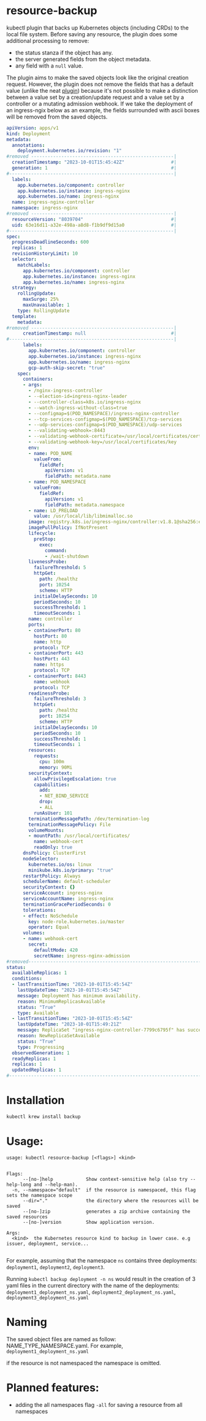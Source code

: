 # resource-backup

kubectl plugin that backs up Kubernetes objects (including CRDs) to the local file system. Before saving any resource, the plugin does some additional processing to remove:
- the status stanza if the object has any.
- the server generated fields from the object metadata.
- any field with a `null` value.

The plugin aims to make the saved objects look like the original creation request. However, the plugin does not remove the fields that has a default value (unlike the neat [plugin](https://github.com/itaysk/kubectl-neat)) because it's not possible to make a distinction between a value set by a creation/update request and a value set by a controller or a mutating admission webhook. If we take the deployment of an ingress-ngix below as an example, the fields surrounded with ascii boxes will be removed from the saved objects.

```yaml
apiVersion: apps/v1
kind: Deployment
metadata:
  annotations:
    deployment.kubernetes.io/revision: "1"
#removed ----------------------------------------------------|
  creationTimestamp: "2023-10-01T15:45:42Z"                 #|
  generation: 1                                             #|
#------------------------------------------------------------|
  labels:
    app.kubernetes.io/component: controller
    app.kubernetes.io/instance: ingress-nginx
    app.kubernetes.io/name: ingress-nginx
  name: ingress-nginx-controller
  namespace: ingress-nginx
#removed ----------------------------------------------------|
  resourceVersion: "8039704"                                #|
  uid: 63e16d11-a32e-498a-a8d8-f1b9df9d15a0                 #|
#------------------------------------------------------------|
spec:
  progressDeadlineSeconds: 600
  replicas: 1
  revisionHistoryLimit: 10
  selector:
    matchLabels:
      app.kubernetes.io/component: controller
      app.kubernetes.io/instance: ingress-nginx
      app.kubernetes.io/name: ingress-nginx
  strategy:
    rollingUpdate:
      maxSurge: 25%
      maxUnavailable: 1
    type: RollingUpdate
  template:
    metadata:
#removed ----------------------------------------------------|
      creationTimestamp: null                               #|
#------------------------------------------------------------|
      labels:
        app.kubernetes.io/component: controller
        app.kubernetes.io/instance: ingress-nginx
        app.kubernetes.io/name: ingress-nginx
        gcp-auth-skip-secret: "true"
    spec:
      containers:
      - args:
        - /nginx-ingress-controller
        - --election-id=ingress-nginx-leader
        - --controller-class=k8s.io/ingress-nginx
        - --watch-ingress-without-class=true
        - --configmap=$(POD_NAMESPACE)/ingress-nginx-controller
        - --tcp-services-configmap=$(POD_NAMESPACE)/tcp-services
        - --udp-services-configmap=$(POD_NAMESPACE)/udp-services
        - --validating-webhook=:8443
        - --validating-webhook-certificate=/usr/local/certificates/cert
        - --validating-webhook-key=/usr/local/certificates/key
        env:
        - name: POD_NAME
          valueFrom:
            fieldRef:
              apiVersion: v1
              fieldPath: metadata.name
        - name: POD_NAMESPACE
          valueFrom:
            fieldRef:
              apiVersion: v1
              fieldPath: metadata.namespace
        - name: LD_PRELOAD
          value: /usr/local/lib/libmimalloc.so
        image: registry.k8s.io/ingress-nginx/controller:v1.8.1@sha256:e5c4824e7375fcf2a393e1c03c293b69759af37a9ca6abdb91b13d78a93da8bd
        imagePullPolicy: IfNotPresent
        lifecycle:
          preStop:
            exec:
              command:
              - /wait-shutdown
        livenessProbe:
          failureThreshold: 5
          httpGet:
            path: /healthz
            port: 10254
            scheme: HTTP
          initialDelaySeconds: 10
          periodSeconds: 10
          successThreshold: 1
          timeoutSeconds: 1
        name: controller
        ports:
        - containerPort: 80
          hostPort: 80
          name: http
          protocol: TCP
        - containerPort: 443
          hostPort: 443
          name: https
          protocol: TCP
        - containerPort: 8443
          name: webhook
          protocol: TCP
        readinessProbe:
          failureThreshold: 3
          httpGet:
            path: /healthz
            port: 10254
            scheme: HTTP
          initialDelaySeconds: 10
          periodSeconds: 10
          successThreshold: 1
          timeoutSeconds: 1
        resources:
          requests:
            cpu: 100m
            memory: 90Mi
        securityContext:
          allowPrivilegeEscalation: true
          capabilities:
            add:
            - NET_BIND_SERVICE
            drop:
            - ALL
          runAsUser: 101
        terminationMessagePath: /dev/termination-log
        terminationMessagePolicy: File
        volumeMounts:
        - mountPath: /usr/local/certificates/
          name: webhook-cert
          readOnly: true
      dnsPolicy: ClusterFirst
      nodeSelector:
        kubernetes.io/os: linux
        minikube.k8s.io/primary: "true"
      restartPolicy: Always
      schedulerName: default-scheduler
      securityContext: {}
      serviceAccount: ingress-nginx
      serviceAccountName: ingress-nginx
      terminationGracePeriodSeconds: 0
      tolerations:
      - effect: NoSchedule
        key: node-role.kubernetes.io/master
        operator: Equal
      volumes:
      - name: webhook-cert
        secret:
          defaultMode: 420
          secretName: ingress-nginx-admission
#removed--------------------------------------------------------------------------------------------------|
status:                                                                                                   #|
  availableReplicas: 1                                                                                    #|
  conditions:                                                                                             #|
  - lastTransitionTime: "2023-10-01T15:45:54Z"                                                            #|
    lastUpdateTime: "2023-10-01T15:45:54Z"                                                                #|
    message: Deployment has minimum availability.                                                         #|
    reason: MinimumReplicasAvailable                                                                      #|
    status: "True"                                                                                        #|
    type: Available                                                                                       #|
  - lastTransitionTime: "2023-10-01T15:45:54Z"                                                            #|
    lastUpdateTime: "2023-10-01T15:49:21Z"                                                                #|
    message: ReplicaSet "ingress-nginx-controller-7799c6795f" has successfully progressed.                #|
    reason: NewReplicaSetAvailable                                                                        #|
    status: "True"                                                                                        #|
    type: Progressing                                                                                     #|
  observedGeneration: 1                                                                                   #|
  readyReplicas: 1                                                                                        #|
  replicas: 1                                                                                             #|
  updatedReplicas: 1                                                                                      #|
#---------------------------------------------------------------------------------------------------------|
```
# Installation

  ```sh
  kubectl krew install backup
  ```

# Usage:

```
usage: kubectl resource-backup [<flags>] <kind>


Flags:
      --[no-]help            Show context-sensitive help (also try --help-long and --help-man).
  -n, --namespace="default"  if the resource is namespaced, this flag sets the namespace scope
      --dir="."              the directory where the resources will be saved
      --[no-]zip             generates a zip archive containing the saved resources
      --[no-]version         Show application version.

Args:
  <kind>  the Kubernetes resource kind to backup in lower case. e.g issuer, deployment, service...


```

For example, assuming that the namespace `ns` contains three deployments: `deployment1`, `deployment2`, `deployment3`.

Running `kubectl backup deployment -n ns` would result in the creation of 3 yaml files in the current directory with the name of the deployments: `deployment1_deployment_ns.yaml`, `deployment2_deployment_ns.yaml`, `deployment3_deployment_ns.yaml`

# Naming

The saved object files are named as follow: NAME_TYPE_NAMESPACE.yaml. For example, `deployment1_deployment_ns.yaml`

if the resource is not namespaced the namespace is omitted. 


# Planned features: 

- adding the all namespaces flag `-all` for saving a resource from all namespaces